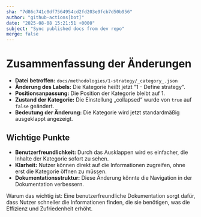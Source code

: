 ```yaml
---
sha: "7d86c741c0df7564954cd2fd203e9fcb7d50b956"
author: "github-actions[bot]"
date: "2025-08-08 15:21:51 +0000"
subject: "Sync published docs from dev repo"
merge: false
---
```


# Zusammenfassung der Änderungen

- **Datei betroffen:** `docs/methodologies/1-strategy/_category_.json`
- **Änderung des Labels:** Die Kategorie heißt jetzt "1 - Define strategy".
- **Positionsanpassung:** Die Position der Kategorie bleibt auf 1.
- **Zustand der Kategorie:** Die Einstellung „collapsed“ wurde von `true` auf `false` geändert.
- **Bedeutung der Änderung:** Die Kategorie wird jetzt standardmäßig ausgeklappt angezeigt.

## Wichtige Punkte

- **Benutzerfreundlichkeit:** Durch das Ausklappen wird es einfacher, die Inhalte der Kategorie sofort zu sehen.
- **Klarheit:** Nutzer können direkt auf die Informationen zugreifen, ohne erst die Kategorie öffnen zu müssen.
- **Dokumentationsstruktur:** Diese Änderung könnte die Navigation in der Dokumentation verbessern.

Warum das wichtig ist: Eine benutzerfreundliche Dokumentation sorgt dafür, dass Nutzer schneller die Informationen finden, die sie benötigen, was die Effizienz und Zufriedenheit erhöht.

